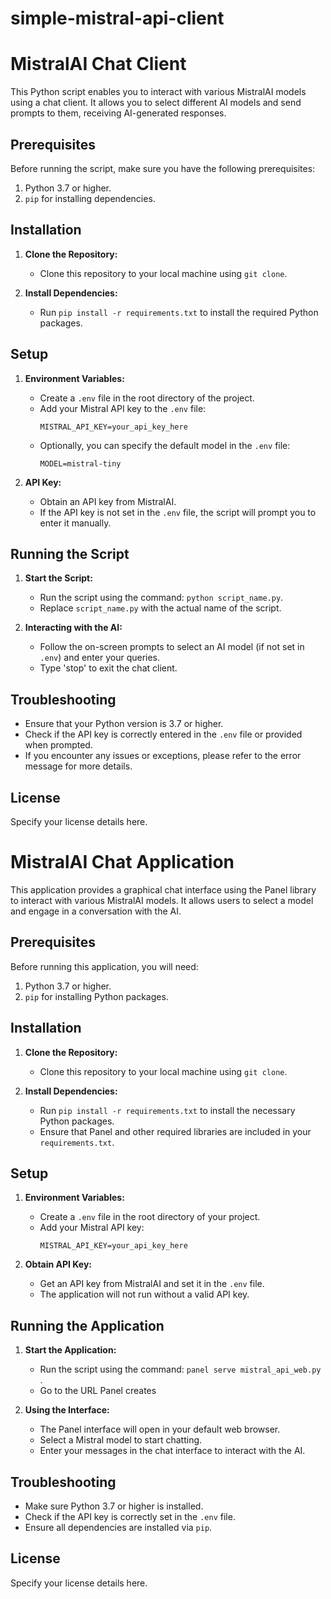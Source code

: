 # simple-mistral-api-client
# MistralAI Chat Client

This Python script enables you to interact with various MistralAI models using a chat client. It allows you to select different AI models and send prompts to them, receiving AI-generated responses.

## Prerequisites

Before running the script, make sure you have the following prerequisites:

1. Python 3.7 or higher.
2. `pip` for installing dependencies.

## Installation

1. **Clone the Repository:**
   - Clone this repository to your local machine using `git clone`.

2. **Install Dependencies:**
   - Run `pip install -r requirements.txt` to install the required Python packages.

## Setup

1. **Environment Variables:**
   - Create a `.env` file in the root directory of the project.
   - Add your Mistral API key to the `.env` file:
     ```
     MISTRAL_API_KEY=your_api_key_here
     ```
   - Optionally, you can specify the default model in the `.env` file:
     ```
     MODEL=mistral-tiny
     ```

2. **API Key:**
   - Obtain an API key from MistralAI.
   - If the API key is not set in the `.env` file, the script will prompt you to enter it manually.

## Running the Script

1. **Start the Script:**
   - Run the script using the command: `python script_name.py`.
   - Replace `script_name.py` with the actual name of the script.

2. **Interacting with the AI:**
   - Follow the on-screen prompts to select an AI model (if not set in `.env`) and enter your queries.
   - Type 'stop' to exit the chat client.

## Troubleshooting

- Ensure that your Python version is 3.7 or higher.
- Check if the API key is correctly entered in the `.env` file or provided when prompted.
- If you encounter any issues or exceptions, please refer to the error message for more details.

## License

Specify your license details here.

# MistralAI Chat Application

This application provides a graphical chat interface using the Panel library to interact with various MistralAI models. It allows users to select a model and engage in a conversation with the AI.

## Prerequisites

Before running this application, you will need:

1. Python 3.7 or higher.
2. `pip` for installing Python packages.

## Installation

1. **Clone the Repository:**
   - Clone this repository to your local machine using `git clone`.

2. **Install Dependencies:**
   - Run `pip install -r requirements.txt` to install the necessary Python packages.
   - Ensure that Panel and other required libraries are included in your `requirements.txt`.

## Setup

1. **Environment Variables:**
   - Create a `.env` file in the root directory of your project.
   - Add your Mistral API key:
     ```
     MISTRAL_API_KEY=your_api_key_here
     ```

2. **Obtain API Key:**
   - Get an API key from MistralAI and set it in the `.env` file.
   - The application will not run without a valid API key.

## Running the Application

1. **Start the Application:**
   - Run the script using the command: `panel serve mistral_api_web.py `.
   - Go to the URL Panel creates

2. **Using the Interface:**
   - The Panel interface will open in your default web browser.
   - Select a Mistral model to start chatting.
   - Enter your messages in the chat interface to interact with the AI.

## Troubleshooting

- Make sure Python 3.7 or higher is installed.
- Check if the API key is correctly set in the `.env` file.
- Ensure all dependencies are installed via `pip`.

## License

Specify your license details here.

